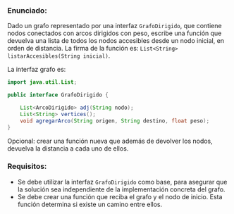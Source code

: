 ### Enunciado:

Dado un grafo representado por una interfaz `GrafoDirigido`, que contiene nodos conectados con arcos dirigidos con peso, escribe una función que devuelva una lista de todos los nodos accesibles desde un nodo inicial, en orden de distancia.
La firma de la función es: `List<String> listarAccesibles(String inicial)`.

La interfaz grafo es:

```java
import java.util.List;

public interface GrafoDirigido {

    List<ArcoDirigido> adj(String nodo);
    List<String> vertices();
    void agregarArco(String origen, String destino, float peso);
}
```

Opcional: crear una función nueva que además de devolver los nodos, devuelva la distancia a cada uno de ellos.

### Requisitos:

- Se debe utilizar la interfaz `GrafoDirigido` como base, para asegurar que la solución sea independiente de la implementación concreta del grafo.
- Se debe crear una función que reciba el grafo y el nodo de inicio. Esta función determina si existe un camino entre ellos.
